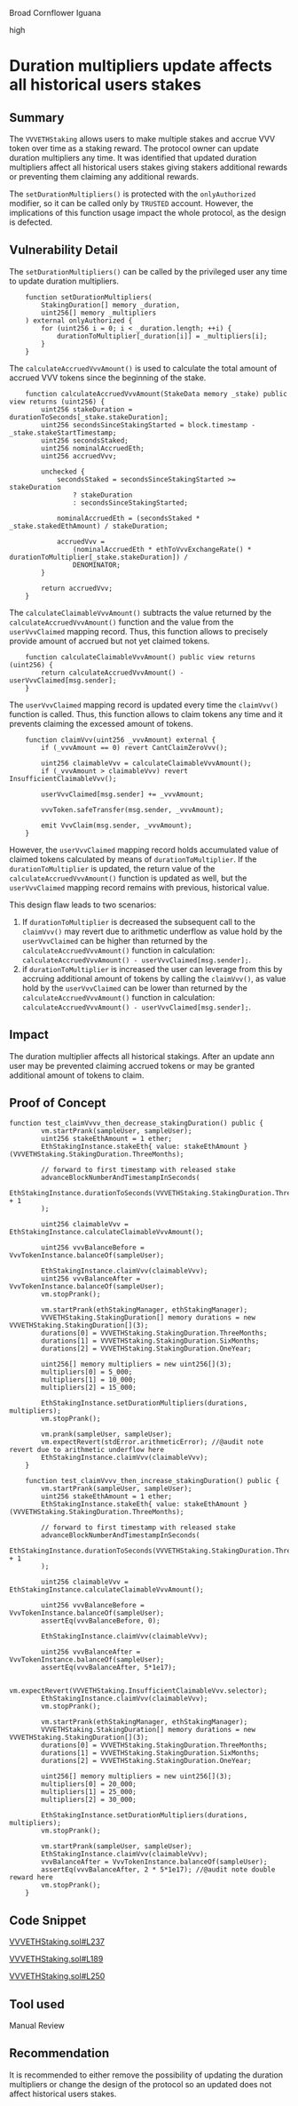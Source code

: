 Broad Cornflower Iguana

high

# Duration multipliers update affects all historical users stakes

## Summary

The `VVVETHStaking` allows users to make multiple stakes and accrue VVV token over time as a staking reward. The protocol owner can update duration multipliers any time. It was identified that updated duration multipliers affect all historical users stakes giving stakers additional rewards or preventing them claiming any additional rewards. 

The `setDurationMultipliers()` is protected with the `onlyAuthorized` modifier, so it can be called only by `TRUSTED` account. However, the implications of this function usage impact the whole protocol, as the design is defected. 

## Vulnerability Detail

The `setDurationMultipliers()` can be called by the privileged user any time to update duration multipliers. 

```solidity
    function setDurationMultipliers(
        StakingDuration[] memory _duration,
        uint256[] memory _multipliers
    ) external onlyAuthorized {
        for (uint256 i = 0; i < _duration.length; ++i) {
            durationToMultiplier[_duration[i]] = _multipliers[i];
        }
    }
```

The `calculateAccruedVvvAmount()` is used to calculate the total amount of accrued VVV tokens since the beginning of the stake.

```solidity
    function calculateAccruedVvvAmount(StakeData memory _stake) public view returns (uint256) {
        uint256 stakeDuration = durationToSeconds[_stake.stakeDuration];
        uint256 secondsSinceStakingStarted = block.timestamp - _stake.stakeStartTimestamp;
        uint256 secondsStaked;
        uint256 nominalAccruedEth;
        uint256 accruedVvv;

        unchecked {
            secondsStaked = secondsSinceStakingStarted >= stakeDuration
                ? stakeDuration
                : secondsSinceStakingStarted;

            nominalAccruedEth = (secondsStaked * _stake.stakedEthAmount) / stakeDuration;

            accruedVvv =
                (nominalAccruedEth * ethToVvvExchangeRate() * durationToMultiplier[_stake.stakeDuration]) /
                DENOMINATOR;
        }

        return accruedVvv;
    }
```

The `calculateClaimableVvvAmount()` subtracts the value returned by the `calculateAccruedVvvAmount()` function and the value from the `userVvvClaimed` mapping record. Thus, this function allows to precisely provide amount of accrued but not yet claimed tokens.

```solidity
    function calculateClaimableVvvAmount() public view returns (uint256) {
        return calculateAccruedVvvAmount() - userVvvClaimed[msg.sender];
    }
```

The `userVvvClaimed` mapping record is updated every time the `claimVvv()` function is called. Thus, this function allows to claim tokens any time and it prevents claiming the excessed amount of tokens. 

```solidity
    function claimVvv(uint256 _vvvAmount) external {
        if (_vvvAmount == 0) revert CantClaimZeroVvv();

        uint256 claimableVvv = calculateClaimableVvvAmount();
        if (_vvvAmount > claimableVvv) revert InsufficientClaimableVvv();

        userVvvClaimed[msg.sender] += _vvvAmount;

        vvvToken.safeTransfer(msg.sender, _vvvAmount);

        emit VvvClaim(msg.sender, _vvvAmount);
    }
```

However, the `userVvvClaimed` mapping record holds accumulated value of claimed tokens calculated by means of `durationToMultiplier`. If the `durationToMultiplier` is updated, the return value of the `calculateAccruedVvvAmount()` function is updated as well, but  the `userVvvClaimed` mapping record remains with previous, historical value.

This design flaw leads to two scenarios:
1) If `durationToMultiplier` is decreased the subsequent call to the `claimVvv()` may revert due to arithmetic underflow as value hold by the `userVvvClaimed` can be higher than returned by the `calculateAccruedVvvAmount()` function in calculation: `calculateAccruedVvvAmount() - userVvvClaimed[msg.sender];`.
2) if `durationToMultiplier` is increased the user can leverage from this by accruing additional amount of tokens by calling the `claimVvv()`, as value hold by the `userVvvClaimed` can be lower than returned by the `calculateAccruedVvvAmount()` function in calculation: `calculateAccruedVvvAmount() - userVvvClaimed[msg.sender];`.

## Impact

The duration multiplier affects all historical stakings. After an update ann user may be prevented claiming accrued tokens or may be granted additional amount of tokens to claim.

## Proof of Concept

```solidity
function test_claimVvvv_then_decrease_stakingDuration() public {
        vm.startPrank(sampleUser, sampleUser);
        uint256 stakeEthAmount = 1 ether;
        EthStakingInstance.stakeEth{ value: stakeEthAmount }(VVVETHStaking.StakingDuration.ThreeMonths);

        // forward to first timestamp with released stake
        advanceBlockNumberAndTimestampInSeconds(
            EthStakingInstance.durationToSeconds(VVVETHStaking.StakingDuration.ThreeMonths)/2 + 1
        );

        uint256 claimableVvv = EthStakingInstance.calculateClaimableVvvAmount();

        uint256 vvvBalanceBefore = VvvTokenInstance.balanceOf(sampleUser);

        EthStakingInstance.claimVvv(claimableVvv);
        uint256 vvvBalanceAfter = VvvTokenInstance.balanceOf(sampleUser);
        vm.stopPrank();

        vm.startPrank(ethStakingManager, ethStakingManager);
        VVVETHStaking.StakingDuration[] memory durations = new VVVETHStaking.StakingDuration[](3);
        durations[0] = VVVETHStaking.StakingDuration.ThreeMonths;
        durations[1] = VVVETHStaking.StakingDuration.SixMonths;
        durations[2] = VVVETHStaking.StakingDuration.OneYear;

        uint256[] memory multipliers = new uint256[](3);
        multipliers[0] = 5_000;
        multipliers[1] = 10_000;
        multipliers[2] = 15_000;

        EthStakingInstance.setDurationMultipliers(durations, multipliers);
        vm.stopPrank();

        vm.prank(sampleUser, sampleUser);
        vm.expectRevert(stdError.arithmeticError); //@audit note revert due to arithmetic underflow here
        EthStakingInstance.claimVvv(claimableVvv);
    }

    function test_claimVvvv_then_increase_stakingDuration() public {
        vm.startPrank(sampleUser, sampleUser);
        uint256 stakeEthAmount = 1 ether;
        EthStakingInstance.stakeEth{ value: stakeEthAmount }(VVVETHStaking.StakingDuration.ThreeMonths);

        // forward to first timestamp with released stake
        advanceBlockNumberAndTimestampInSeconds(
            EthStakingInstance.durationToSeconds(VVVETHStaking.StakingDuration.ThreeMonths)/2 + 1
        );

        uint256 claimableVvv = EthStakingInstance.calculateClaimableVvvAmount();

        uint256 vvvBalanceBefore = VvvTokenInstance.balanceOf(sampleUser);
        assertEq(vvvBalanceBefore, 0);

        EthStakingInstance.claimVvv(claimableVvv);

        uint256 vvvBalanceAfter = VvvTokenInstance.balanceOf(sampleUser);
        assertEq(vvvBalanceAfter, 5*1e17);

        vm.expectRevert(VVVETHStaking.InsufficientClaimableVvv.selector);
        EthStakingInstance.claimVvv(claimableVvv);
        vm.stopPrank();

        vm.startPrank(ethStakingManager, ethStakingManager);
        VVVETHStaking.StakingDuration[] memory durations = new VVVETHStaking.StakingDuration[](3);
        durations[0] = VVVETHStaking.StakingDuration.ThreeMonths;
        durations[1] = VVVETHStaking.StakingDuration.SixMonths;
        durations[2] = VVVETHStaking.StakingDuration.OneYear;

        uint256[] memory multipliers = new uint256[](3);
        multipliers[0] = 20_000;
        multipliers[1] = 25_000;
        multipliers[2] = 30_000;

        EthStakingInstance.setDurationMultipliers(durations, multipliers);
        vm.stopPrank();

        vm.startPrank(sampleUser, sampleUser);
        EthStakingInstance.claimVvv(claimableVvv);
        vvvBalanceAfter = VvvTokenInstance.balanceOf(sampleUser);
        assertEq(vvvBalanceAfter, 2 * 5*1e17); //@audit note double reward here
        vm.stopPrank();
    }
```

## Code Snippet

[VVVETHStaking.sol#L237](https://github.com/sherlock-audit/2024-03-vvv-vesting-staking/blob/main/vvv-platform-smart-contracts/contracts/staking/VVVETHStaking.sol#L237)

[VVVETHStaking.sol#L189](https://github.com/sherlock-audit/2024-03-vvv-vesting-staking/blob/main/vvv-platform-smart-contracts/contracts/staking/VVVETHStaking.sol#L189)

[VVVETHStaking.sol#L250](https://github.com/sherlock-audit/2024-03-vvv-vesting-staking/blob/main/vvv-platform-smart-contracts/contracts/staking/VVVETHStaking.sol#L250)

## Tool used

Manual Review

## Recommendation

It is recommended to either remove the possibility of updating the duration multipliers or change the design of the protocol so an updated does not affect historical users stakes.

